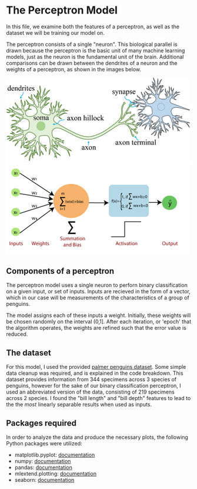 # **The Perceptron Model**

In this file, we examine both the features of a perceptron, as well as the dataset we will be training our model on. 

The perceptron consists of a single "neuron". This biological parallel is drawn because the perceptron is the basic unit of many machine learning models, just as the neuron is the fundamental unit of the brain. Additional comparisons can be drawn between the dendrites of a neuron and the weights of a perceptron, as shown in the images below.

<img src="neuron_diagram.png" width="500"/> <img src="perceptron_diagram(1).png" width="500"/>


## Components of a perceptron

The perceptron model uses a single neuron to perforn binary classification on a given input, or set of inputs. Inputs are recieved in the form of a vector, which in our case will be measurements of the characteristics of a group of penguins. 

The model assigns each of these inputs a weight. Initially, these weights will be chosen randomly on the interval (0,1]. After each iteration, or 'epoch' that the algorithm operates, the weights are refined such that the error value is reduced.

## The dataset

For this model, I used the provided [palmer penguins dataset](palmer_penguins.csv). Some simple data cleanup was required, and is explained in the code breakdown. This dataset provides information from 344 specimens across 3 species of penguins, however for the sake of our binary classification perceptron, I used an abbreviated version of the data, consisting of 219 specimens across 2 species.
I found the "bill length" and "bill depth" features to lead to the the _most_ linearly separable results when used as inputs.

## Packages required

In order to analyze the data and produce the necessary plots, the following Python packages were utilized:

*   matplotlib.pyplot: [documentation](https://matplotlib.org/3.5.3/api/_as_gen/matplotlib.pyplot.html)
*   numpy: [documentation](https://numpy.org/devdocs/)
*   pandas: [documentation](https://pandas.pydata.org/docs/)
*   mlextend.plotting: [documentation](https://rasbt.github.io/mlxtend/api_subpackages/mlxtend.plotting/)
*   seaborn: [documentation](https://seaborn.pydata.org/)
